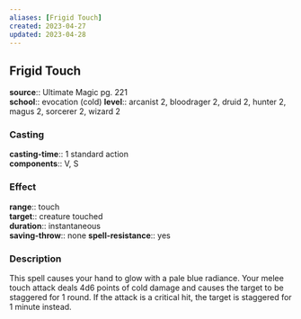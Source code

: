```yaml
---
aliases: [Frigid Touch]
created: 2023-04-27
updated: 2023-04-28
---
```


## Frigid Touch

**source**:: Ultimate Magic pg. 221  
**school**:: evocation (cold)
**level**:: arcanist 2, bloodrager 2, druid 2, hunter 2, magus 2, sorcerer 2, wizard 2

### Casting

**casting-time**:: 1 standard action  
**components**:: V, S

### Effect

**range**:: touch  
**target**:: creature touched  
**duration**:: instantaneous  
**saving-throw**:: none
**spell-resistance**:: yes

### Description

This spell causes your hand to glow with a pale blue radiance. Your melee touch attack deals 4d6 points of cold damage and causes the target to be staggered for 1 round. If the attack is a critical hit, the target is staggered for 1 minute instead.
